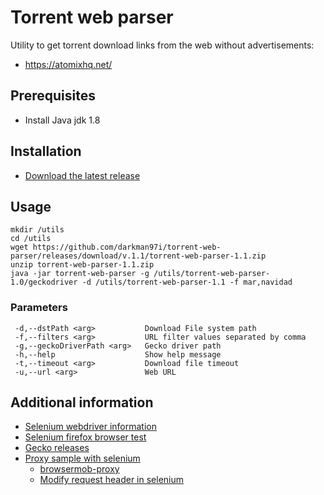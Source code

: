 # Torrent web parser
Utility to get torrent download links from the web without advertisements:
* https://atomixhq.net/

## Prerequisites
* Install Java jdk 1.8

## Installation
* [Download the latest release](https://github.com/darkman97i/torrent-web-parser/releases/)

## Usage
```
mkdir /utils
cd /utils
wget https://github.com/darkman97i/torrent-web-parser/releases/download/v.1.1/torrent-web-parser-1.1.zip
unzip torrent-web-parser-1.1.zip
java -jar torrent-web-parser -g /utils/torrent-web-parser-1.0/geckodriver -d /utils/torrent-web-parser-1.1 -f mar,navidad
```

### Parameters
```
 -d,--dstPath <arg>           Download File system path
 -f,--filters <arg>           URL filter values separated by comma
 -g,--geckoDriverPath <arg>   Gecko driver path
 -h,--help                    Show help message
 -t,--timeout <arg>           Download file timeout
 -u,--url <arg>               Web URL
```

## Additional information
* [Selenium webdriver information](https://www.javatpoint.com/selenium-webdriver)
* [Selenium firefox browser test](https://www.javatpoint.com/selenium-webdriver-running-test-on-firefox-browser-gecko-driver)
* [Gecko releases](https://github.com/mozilla/geckodriver/releases)
* [Proxy sample with selenium](https://www.swtestacademy.com/browsermob-proxy-selenium-java/)
  * [browsermob-proxy](https://github.com/lightbody/browsermob-proxy)
  * [Modify request header in selenium](https://sqa.stackexchange.com/questions/37227/how-to-modify-http-request-header-in-selenium-webdriver-with-java)
